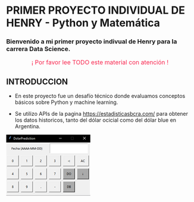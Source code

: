 # PRIMER PROYECTO INDIVIDUAL DE HENRY - Python y Matemática

### Bienvenido a mi primer proyecto indivual de Henry para la carrera Data Science.

<p style="color:#f92850; font-size: 16px; text-align:center;">¡ Por favor lee TODO este material con atención !</p>

## INTRODUCCION

- En este proyecto fue un desafío técnico donde evaluamos conceptos básicos sobre Python y machine learning.

- Se utilizo APIs de la pagina https://estadisticasbcra.com/ para obtener los datos historicos, tanto del dólar ocicial como del dólar blue en Argentina.

![image](Calculadora.png)

